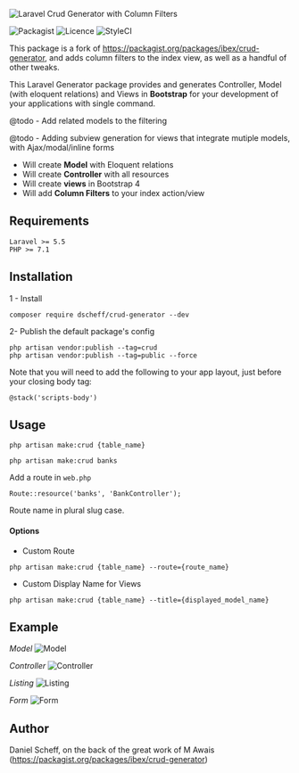 ![Laravel Crud Generator with Column Filters](https://banners.beyondco.de/Laravel%20Crud%20Generator%20with%20Column%20Filters!.png?theme=dark&packageManager=composer+require&packageName=dscheff%2Fcrud-generator&pattern=graphPaper&style=style_1&description=Column+Filters+in+your+Index+View+&md=1&showWatermark=0&fontSize=75px&images=filter)

![Packagist](https://img.shields.io/badge/Packagist-v1.3.7-green.svg?style=flat-square)
![Licence](https://img.shields.io/badge/Licence-MIT-green.svg?style=flat-square)
![StyleCI](https://img.shields.io/badge/StyleCI-pass-green.svg?style=flat-square)

This package is a fork of https://packagist.org/packages/ibex/crud-generator, and adds column filters to the index view,
as well as a handful of other tweaks.

This Laravel Generator package provides and generates
Controller, Model (with eloquent relations) and Views 
in **Bootstrap** for your development of your applications with single command.

@todo - Add related models to the filtering

@todo - Adding subview generation for views that integrate mutiple models, with 
Ajax/modal/inline forms

- Will create **Model** with Eloquent relations
- Will create **Controller** with all resources
- Will create **views** in Bootstrap 4
- Will add **Column Filters** to your index action/view 

## Requirements
    Laravel >= 5.5
    PHP >= 7.1

## Installation
1 - Install
```
composer require dscheff/crud-generator --dev
```
2- Publish the default package's config
```
php artisan vendor:publish --tag=crud
php artisan vendor:publish --tag=public --force
```

Note that you will need to add the following to your app layout, just before your closing body tag:

```
@stack('scripts-body')
```


## Usage
```
php artisan make:crud {table_name}

php artisan make:crud banks
```

Add a route in `web.php`
```
Route::resource('banks', 'BankController');
```
Route name in plural slug case.

#### Options
- Custom Route
```
php artisan make:crud {table_name} --route={route_name} 
```

- Custom Display Name for Views
```
php artisan make:crud {table_name} --title={displayed_model_name}
```

## Example

*Model*
![Model](https://i.imgur.com/zTSoYvJ.png)


*Controller*
![Controller](https://i.imgur.com/G1ytmcL.png)


*Listing*
![Listing](https://i.imgur.com/UH5XGuw.png)


*Form*
![Form](https://i.imgur.com/poRiZRO.png)


## Author

Daniel Scheff, on the back of the great work of M Awais (https://packagist.org/packages/ibex/crud-generator)
